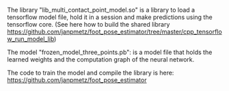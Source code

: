 The library "lib_multi_contact_point_model.so"
is a library to load a tensorflow model file, hold it in a session and make predictions using the tensorflow core.
(See here how to build the shared library https://github.com/janpmetz/foot_pose_estimator/tree/master/cpp_tensorflow_run_model_lib)

The model "frozen_model_three_points.pb":
is a model file that holds the learned weights and the computation graph of the neural network.

The code to train the model and compile the library is here:
https://github.com/janpmetz/foot_pose_estimator
